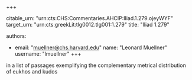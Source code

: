 +++


citable_urn: "urn:cts:CHS:Commentaries.AHCIP:Iliad.1.279.ojeyWYF"
target_urn: "urn:cts:greekLit:tlg0012.tlg001:1.279"
title: "Iliad 1.279"

authors:
- email: "muellner@chs.harvard.edu"
  name: "Leonard Muellner"
  username: "lmuellner"
+++

<p>in a list of passages exemplifying the complementary metrical distribution of eukhos and kudos</p>